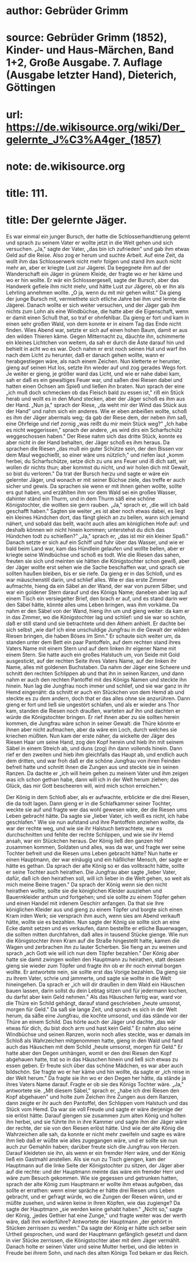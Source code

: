 # author: Gebrüder Grimm
# source: Gebrüder Grimm (1852), Kinder- und Haus-Märchen, Band 1+2, Große Ausgabe. 7. Auflage (Ausgabe letzter Hand), Dieterich, Göttingen
# url: https://de.wikisource.org/wiki/Der_gelernte_J%C3%A4ger_(1857)
# note: de.wikisource.org
# title: 111.

# title: Der gelernte Jäger.

Es war einmal ein junger Bursch, der hatte die Schlosserhandtierung gelernt und sprach zu seinem Vater er wollte jetzt in die Welt gehen und sich versuchen. „Ja," sagte der Vater, „das bin ich zufrieden" und gab ihm etwas Geld auf die Reise. Also zog er herum und suchte Arbeit. Auf eine Zeit, da wollt ihm das Schlosserwerk nicht mehr folgen und stand ihm auch nicht mehr an, aber er kriegte Lust zur Jägerei. Da begegnete ihm auf der Wanderschaft ein Jäger in grünem Kleide, der fragte wo er her käme und wo er hin wollte. Er wär ein Schlossergesell, sagte der Bursch, aber das Handwerk gefiele ihm nicht mehr, und hätte Lust zur Jägerei, ob er ihn als Lehrling annehmen wollte. „O ja, wenn du mit mir gehen willst." Da gieng der junge Bursch mit, vermiethete sich etliche Jahre bei ihm und lernte die Jägerei. Danach wollte er sich weiter versuchen, und der Jäger gab ihm nichts zum Lohn als eine Windbüchse, die hatte aber die Eigenschaft, wenn er damit einen Schuß that, so traf er ohnfehlbar. Da gieng er fort und kam in einen sehr großen Wald, von dem konnte er in einem Tag das Ende nicht finden. Wies Abend war, setzte er sich auf einen hohen Baum, damit er aus den wilden Thieren käme. Gegen Mitternacht zu, däuchte ihn, schimmerte ein kleines Lichtchen von weitem, da sah er durch die Äste darauf hin und behielt in acht wo es war. Doch nahm er erst noch seinen Hut und warf ihn nach dem Licht zu herunter, daß er danach gehen wollte, wann er herabgestiegen wäre, als nach  einem Zeichen. Nun kletterte er herunter, gieng auf seinen Hut los, setzte ihn wieder auf und zog gerades Wegs fort. Je weiter er gieng, je größer ward das Licht, und wie er nahe dabei kam, sah er daß es ein gewaltiges Feuer war, und saßen drei Riesen dabei und hatten einen Ochsen am Spieß und ließen ihn braten. Nun sprach der eine „ich muß doch schmecken ob das Fleisch bald zu essen ist," riß ein Stück herab und wollt es in den Mund stecken, aber der Jäger schoß es ihm aus der Hand. „Nun ja," sprach der Riese, „da weht mir der Wind das Stück aus der Hand" und nahm sich ein anderes. Wie er eben anbeißen wollte, schoß es ihm der Jäger abermals weg; da gab der Riese dem, der neben ihm saß, eine Ohrfeige und rief zornig „was reißt du mir mein Stück weg?" „Ich habe es nicht weggerissen," sprach der andere, „es wird dirs ein Scharfschütz weggeschossen haben." Der Riese nahm sich das dritte Stück, konnte es aber nicht in der Hand behalten, der Jäger schoß es ihm heraus. Da sprachen die Riesen „das muß ein guter Schütze sein, der den Bissen vor dem Maul wegschießt, so einer wäre uns nützlich," und riefen laut „komm herbei, du Scharfschütze, setze dich zu uns ans Feuer und iß dich satt, wir wollen dir nichts thun; aber kommst du nicht, und wir holen dich mit Gewalt, so bist du verloren." Da trat der Bursch herzu und sagte er wäre ein gelernter Jäger, und wonach er mit seiner Büchse ziele, das treffe er auch sicher und gewis. Da sprachen sie wenn er mit ihnen gehen wollte, sollte ers gut haben, und erzählten ihm vor dem Wald sei ein großes Wasser, dahinter ständ ein Thurm, und in dem Thurm säß eine schöne Königstochter, die wollten sie gern rauben. „Ja," sprach er, „die will ich bald geschafft haben." Sagten sie weiter „es ist aber noch etwas dabei, es liegt ein kleines Hündchen dort, das fängt gleich an zu bellen, wann sich jemand nähert, und sobald das bellt, wacht auch alles am königlichen Hofe auf: und deshalb können  wir nicht hinein kommen; unterstehst du dich das Hündchen todt zu schießen?" „Ja," sprach er, „das ist mir ein kleiner Spaß." Danach setzte er sich auf ein Schiff und fuhr über das Wasser, und wie er bald beim Land war, kam das Hündlein gelaufen und wollte bellen, aber er kriegte seine Windbüchse und schoß es todt. Wie die Riesen das sahen, freuten sie sich und meinten sie hätten die Königstochter schon gewiß, aber der Jäger wollte erst sehen wie die Sache beschaffen war, und sprach sie sollten haußen bleiben, bis er sie riefe. Da gieng er in das Schloß, und es war mäuschenstill darin, und schlief alles. Wie er das erste Zimmer aufmachte, hieng da ein Säbel an der Wand, der war von purem Silber, und war ein goldener Stern darauf und des Königs Name; daneben aber lag auf einem Tisch ein versiegelter Brief, den brach er auf, und es stand darin wer den Säbel hätte, könnte alles ums Leben bringen, was ihm vorkäme. Da nahm er den Säbel von der Wand, hieng ihn um und gieng weiter: da kam er in das Zimmer, wo die Königstochter lag und schlief: und sie war so schön, daß er still stand und sie betrachtete und den Athem anhielt. Er dachte bei sich selbst „wie darf ich eine unschuldige Jungfrau in die Gewalt der wilden Riesen bringen, die haben Böses im Sinn." Er schaute sich weiter um, da standen unter dem Bett ein paar Pantoffeln, auf dem rechten stand ihres Vaters Name mit einem Stern und auf dem linken ihr eigener Name mit einem Stern. Sie hatte auch ein großes Halstuch um, von Seide mit Gold ausgestickt, auf der rechten Seite ihres Vaters Name, auf der linken ihr Name, alles mit goldenen Buchstaben. Da nahm der Jäger eine Scheere und schnitt den rechten Schlippen ab und that ihn in seinen Ranzen, und dann nahm er auch den rechten Pantoffel mit des Königs Namen und steckte ihn hinein. Nun lag die Jungfrau noch immer und schlief, und sie war ganz in ihr Hemd eingenäht: da schnitt er auch ein  Stückchen von dem Hemd ab und steckte es zu dem andern, doch that er das alles ohne sie anzurühren. Dann gieng er fort und ließ sie ungestört schlafen, und als er wieder ans Thor kam, standen die Riesen noch draußen, warteten auf ihn und dachten er würde die Königstochter bringen. Er rief ihnen aber zu sie sollten herein kommen, die Jungfrau wäre schon in seiner Gewalt: die Thüre könnte er ihnen aber nicht aufmachen, aber da wäre ein Loch, durch welches sie kriechen müßten. Nun kam der erste näher, da wickelte der Jäger des Riesen Haar um seine Hand, zog den Kopf herein und hieb ihn mit seinem Säbel in einem Streich ab, und duns (zog) ihn dann vollends hinein. Dann rief er den zweiten und hieb ihm gleichfalls das Haupt ab, und endlich auch dem dritten, und war froh daß er die schöne Jungfrau von ihren Feinden befreit hatte und schnitt ihnen die Zungen aus und steckte sie in seinen Ranzen. Da dachte er „ich will heim gehen zu meinem Vater und ihm zeigen was ich schon gethan habe, dann will ich in der Welt herum ziehen; das Glück, das mir Gott bescheeren will, wird mich schon erreichen." 

Der König in dem Schloß aber, als er aufwachte, erblickte er die drei Riesen, die da todt lagen. Dann gieng er in die Schlafkammer seiner Tochter, weckte sie auf und fragte wer das wohl gewesen wäre, der die Riesen ums Leben gebracht hätte. Da sagte sie „lieber Vater, ich weiß es nicht, ich habe geschlafen." Wie sie nun aufstand und ihre Pantoffeln anziehen wollte, da war der rechte weg, und wie sie ihr Halstuch betrachtete, war es durchschnitten und fehlte der rechte Schlippen, und wie sie ihr Hemd ansah, war ein Stückchen heraus. Der König ließ den ganzen Hof zusammen kommen, Soldaten und alles, was da war, und fragte wer seine Tochter befreit und die Riesen ums Leben gebracht hätte? Nun hatte er einen Hauptmann, der war einäugig und ein häßlicher Mensch, der sagte er hätte es gethan. Da sprach  der alte König so er das vollbracht hätte, sollte er seine Tochter auch heirathen. Die Jungfrau aber sagte „lieber Vater, dafür, daß ich den heirathen soll, will ich lieber in die Welt gehen, so weit als mich meine Beine tragen." Da sprach der König wenn sie den nicht heirathen wollte, sollte sie die königlichen Kleider ausziehen und Bauernkleider anthun und fortgehen; und sie sollte zu einem Töpfer gehen und einen Handel mit irdenem Geschirr anfangen. Da that sie ihre königlichen Kleider aus und gieng zu einem Töpfer und borgte sich einen Kram irden Werk; sie versprach ihm auch, wenn sies am Abend verkauft hätte, wollte sie es bezahlen. Nun sagte der König sie sollte sich an eine Ecke damit setzen und es verkaufen, dann bestellte er etliche Bauerwagen, die sollten mitten durchfahren, daß alles in tausend Stücke gienge. Wie nun die Königstochter ihren Kram auf die Straße hingestellt hatte, kamen die Wagen und zerbrachen ihn zu lauter Scherben. Sie fieng an zu weinen und sprach „ach Gott wie will ich nun dem Töpfer bezahlen." Der König aber hatte sie damit zwingen wollen den Hauptmann zu heirathen, statt dessen gieng sie wieder zum Töpfer und fragte ihn ob er ihr noch einmal borgen wollte. Er antwortete nein, sie sollte erst das Vorige bezahlen. Da gieng sie zu ihrem Vater, schrie und jammerte, und sagte sie wollte in die Welt hineingehen. Da sprach er „ich will dir draußen in dem Wald ein Häuschen bauen lassen, darin sollst du dein Lebtag sitzen und für jedermann kochen, du darfst aber kein Geld nehmen." Als das Häuschen fertig war, ward vor die Thüre ein Schild gehängt, darauf stand geschrieben „heute umsonst, morgen für Geld." Da saß sie lange Zeit, und sprach es sich in der Welt herum, da säße eine Jungfrau, die kochte umsonst, und das stände vor der Thüre an einem Schild. Das hörte auch der Jäger und dachte „das wär etwas für dich, du bist doch arm und hast kein Geld." Er nahm also seine Windbüchse und seinen  Ranzen, worin noch alles steckte, was er damals im Schloß als Wahrzeichen mitgenommen hatte, gieng in den Wald und fand auch das Häuschen mit dem Schild „heute umsonst, morgen für Geld." Er hatte aber den Degen umhängen, womit er den drei Riesen den Kopf abgehauen hatte, trat so in das Häuschen hinein und ließ sich etwas zu essen geben. Er freute sich über das schöne Mädchen, es war aber auch bildschön. Sie fragte wo er her käme und hin wollte, da sagte er „ich reise in der Welt herum." Da fragte sie ihn wo er den Degen her hätte, da stände ja ihres Vaters Name darauf. Fragte er ob sie des Königs Tochter wäre. „Ja," antwortete sie. „Mit diesem Säbel," sprach er, „habe ich drei Riesen den Kopf abgehauen" und holte zum Zeichen ihre Zungen aus dem Ranzen, dann zeigte er ihr auch den Pantoffel, den Schlippen vom Halstuch und das Stück vom Hemd. Da war sie voll Freude und sagte er wäre derjenige der sie erlöst hätte. Darauf giengen sie zusammen zum alten König und holten ihn herbei, und sie führte ihn in ihre Kammer und sagte ihm der Jäger wäre der rechte, der sie von den Riesen erlöst hätte. Und wie der alte König die Wahrzeichen alle sah, da konnte er nicht mehr zweifeln und sagte es wäre ihm lieb daß er wüßte wie alles zugegangen wäre, und er sollte sie nun auch zur Gemahlin haben; darüber freute sich die Jungfrau von Herzen. Darauf kleideten sie ihn, als wenn er ein fremder Herr wäre, und der König ließ ein Gastmahl anstellen. Als sie nun zu Tisch giengen, kam der Hauptmann auf die linke Seite der Königstochter zu sitzen, der Jäger aber auf die rechte: und der Hauptmann meinte das wäre ein fremder Herr und wäre zum Besuch gekommen. Wie sie gegessen und getrunken hatten, sprach der alte König zum Hauptmann er wollte ihm etwas aufgeben, das sollte er errathen: wenn einer spräche er hätte drei Riesen ums Leben gebracht, und er gefragt würde, wo die Zungen der Riesen wären, und er müßte zusehen,  und wären keine in ihren Köpfen, wie das zugienge? Da sagte der Hauptmann „sie werden keine gehabt haben." „Nicht so," sagte der König, „jedes Gethier hat eine Zunge," und fragte weiter was der werth wäre, daß ihm widerführe? Antwortete der Hauptmann „der gehört in Stücken zerrissen zu werden." Da sagte der König er hätte sich selber sein Urtheil gesprochen, und ward der Hauptmann gefänglich gesetzt und dann in vier Stücke zerrissen, die Königstochter aber mit dem Jäger vermählt. Danach holte er seinen Vater und seine Mutter herbei, und die lebten in Freude bei ihrem Sohn, und nach des alten Königs Tod bekam er das Reich. 

